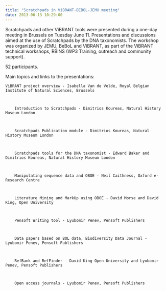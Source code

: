```yaml
---
title: "Scratchpads in ViBRANT-BEBOL-JEMU meeting"
date: 2013-06-13 10:29:00
---
```


Scratchpads and other ViBRANT tools were presented during a one-day meeting in Brussels on Tuesday June 11. Presentations and discussions aimed at the use of Scratchpads by the DNA taxonomists. The workshop was organized by JEMU, BeBoL and ViBRANT, as part of the ViBRANT technical workshops, RBINS (WP3 Training, outreach and community support).

52 participants.

Main topics and links to the presentations:



	ViBRANT project overview - Isabella Van de Velde, Royal Belgian Institute of Natural Sciences, Brussels



		Introduction to Scratchpads - Dimitrios Koureas, Natural History Museum London



		Scratchpads Publication module - Dimitrios Koureas, Natural History Museum London



		Scratchpads tools for the DNA taxonomist - Edward Baker and Dimitrios Koureas, Natural History Museum London



		Manipulating sequence data and OBOE - Neil Caithness, Oxford e-Research Centre



		Literature Mining and MarkUp using OBOE - David Morse and David King, Open University



		Pensoft Writing tool - Lyubomir Penev, Pensoft Publishers



		Data papers based on BOL data, Biodiversity Data Journal - Lyubomir Penev, Pensoft Publishers



		RefBank and RefFinder - David King Open University and Lyubomir Penev, Pensoft Publishers



		Open access journals - Lyubomir Penev, Pensoft Publishers

